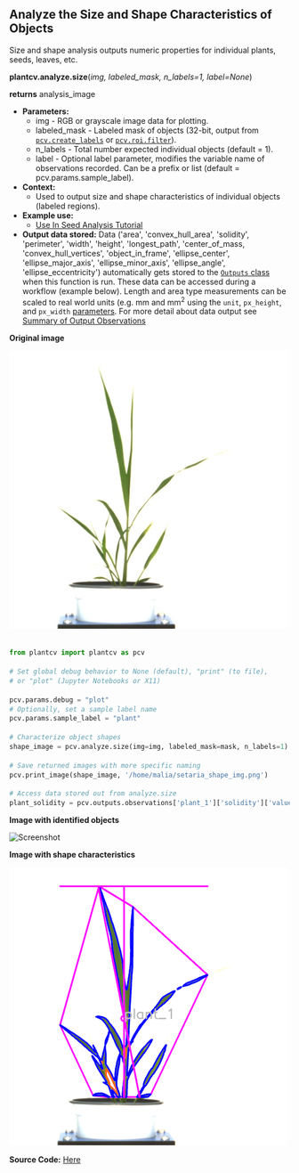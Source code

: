 ## Analyze the Size and Shape Characteristics of Objects

Size and shape analysis outputs numeric properties for individual plants, seeds, leaves, etc.
 
**plantcv.analyze.size**(*img, labeled_mask, n_labels=1, label=None*)

**returns** analysis_image

- **Parameters:**
    - img - RGB or grayscale image data for plotting.
    - labeled_mask - Labeled mask of objects (32-bit, output from [`pcv.create_labels`](create_labels.md) or [`pcv.roi.filter`](roi_filter.md)).
    - n_labels - Total number expected individual objects (default = 1).
    - label - Optional label parameter, modifies the variable name of observations recorded. Can be a prefix or list (default = pcv.params.sample_label).
- **Context:**
    - Used to output size and shape characteristics of individual objects (labeled regions). 
- **Example use:**
    - [Use In Seed Analysis Tutorial](https://plantcv.org/tutorials/seed-analysis-workflow)
- **Output data stored:** Data ('area', 'convex_hull_area', 'solidity', 'perimeter', 'width', 'height', 'longest_path',
'center_of_mass, 'convex_hull_vertices', 'object_in_frame', 'ellipse_center', 'ellipse_major_axis', 'ellipse_minor_axis',
'ellipse_angle', 'ellipse_eccentricity') automatically gets stored to the [`Outputs` class](outputs.md) when this function is
run. These data can be accessed during a workflow (example below). Length and area type measurements can be scaled to real world units (e.g. mm and mm<sup>2</sup> using the `unit`, `px_height`, and `px_width` [parameters](params.md). For more detail about data output see
[Summary of Output Observations](output_measurements.md#summary-of-output-observations)
    
**Original image**

![Screenshot](img/documentation_images/analyze_size/original_image.jpg)

```python

from plantcv import plantcv as pcv

# Set global debug behavior to None (default), "print" (to file), 
# or "plot" (Jupyter Notebooks or X11)

pcv.params.debug = "plot"
# Optionally, set a sample label name
pcv.params.sample_label = "plant"

# Characterize object shapes
shape_image = pcv.analyze.size(img=img, labeled_mask=mask, n_labels=1)

# Save returned images with more specific naming
pcv.print_image(shape_image, '/home/malia/setaria_shape_img.png')

# Access data stored out from analyze.size
plant_solidity = pcv.outputs.observations['plant_1']['solidity']['value']

```

**Image with identified objects**

![Screenshot](img/documentation_images/analyze_size/objects_on_image.jpg)

**Image with shape characteristics**

![Screenshot](img/documentation_images/analyze_size/shapes_on_image.jpg)

**Source Code:** [Here](https://github.com/danforthcenter/plantcv/blob/main/plantcv/plantcv/analyze/size.py)
